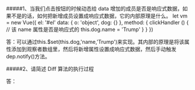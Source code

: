 #####1、当我们点击按钮的时候动态给 data 增加的成员是否是响应式数据，如果不是的话，如何把新增成员设置成响应式数据，它的内部原理是什么。
let vm = new Vue({
 el: '#el'
 data: {
  o: 'object',
  dog: {}
 },
 method: {
  clickHandler () {
   // 该 name 属性是否是响应式的
   this.dog.name = 'Trump'
  }
 }
})

答：可以通过this.$set(this.dog,'name,'Trump')来实现。其内部的原理是将该属性添加到观察者数组里，然后将新增属性设置成响应式数据，然后手动触发dep.notify()方法。

#####2、请简述 Diff 算法的执行过程

答：
